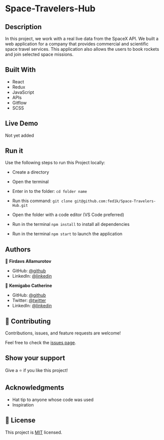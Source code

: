 # Space-Travelers-Hub

## Description

In this project, we work with a real live data from the SpaceX API. We built a web application for a company that provides commercial and scientific space travel services. This application also allows the users to book rockets and join selected space missions.

## Built With

- React
- Redux
- JavaScript
- APIs
- Gitflow
- SCSS

## Live Demo

Not yet added

## Run it

Use the following steps to run this Project locally:

- Create a directory

- Open the terminal

- Enter in to the folder:
`cd folder name`

- Run this command:
`git clone git@github.com:fed1k/Space-Travelers-Hub.git`

- Open the folder with a code editor (VS Code preferred)

- Run in the terminal `npm install` to install all dependencies

- Run in the terminal `npm start` to launch the application

## Authors

👤 **Firdavs Allamurotov**

- GitHub: [@github](https://github.com/fed1k)
- LinkedIn: [@linkedin](https://www.linkedin.com/in/firdavs-allamurotov-12b60a226/)

👤 **Kemigabo Catherine**

- GitHub: [@github](https://github.com/kemigabocatherine)
- Twitter: [@twitter](https://twitter.com/home?lang=en)
- LinkedIn: [@linkedin](https://www.linkedin.com/in/kemigabocatherine/)

## 🤝 Contributing

Contributions, issues, and feature requests are welcome!

Feel free to check the [issues page](https://github.com/isaacpitwa/space-travelers/issues).

## Show your support

Give a :star: if you like this project!

## Acknowledgments

- Hat tip to anyone whose code was used
- Inspiration

## 📝 License

This project is [MIT](./LICENSE) licensed.
